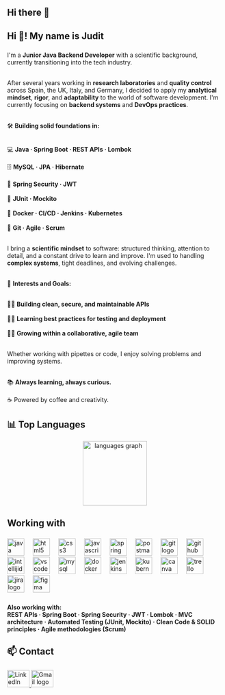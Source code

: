 ## Hi there 👋

<h2 align="left">Hi 👋! My name is Judit</h2>

###

<p align="left">
  I'm a <strong>Junior Java Backend Developer</strong> with a scientific background, currently transitioning into the tech industry.<br><br>

  After several years working in <strong>research laboratories</strong> and <strong>quality control</strong> across Spain, the UK, Italy, and Germany, I decided to apply my <strong>analytical mindset</strong>, <strong>rigor</strong>, and <strong>adaptability</strong> to the world of software development. I'm currently focusing on <strong>backend systems</strong> and <strong>DevOps practices</strong>.<br><br>

  🛠️ <strong>Building solid foundations in:</strong><br><br>

  💻 <strong>Java · Spring Boot · REST APIs · Lombok</strong><br><br>
  🗄️ <strong>MySQL · JPA · Hibernate</strong><br><br>
  🔐 <strong>Spring Security · JWT</strong><br><br>
  🧪 <strong>JUnit · Mockito</strong><br><br>
  🐳 <strong>Docker · CI/CD · Jenkins · Kubernetes</strong><br><br>
  🔁 <strong>Git · Agile · Scrum</strong><br><br>

  I bring a <strong>scientific mindset</strong> to software: structured thinking, attention to detail, and a constant drive to learn and improve. I'm used to handling <strong>complex systems</strong>, tight deadlines, and evolving challenges.<br><br>

  🔎 <strong>Interests and Goals:</strong><br><br>

  🔧🔐 <strong>Building clean, secure, and maintainable APIs</strong><br><br>
  🧪🚀 <strong>Learning best practices for testing and deployment</strong><br><br>
  🤝🌱 <strong>Growing within a collaborative, agile team</strong><br><br>

  Whether working with pipettes or code, I enjoy solving problems and improving systems.<br><br>

  📚 <strong>Always learning, always curious.</strong><br><br>
  ☕ Powered by coffee and creativity.
</p>

###

<h2 align="left">📊 Top Languages</h2>

<div align="center">
  <img src="https://github-readme-stats.vercel.app/api/top-langs?username=J-uds&locale=en&hide_title=false&layout=compact&card_width=320&langs_count=5&theme=dracula&hide_border=false" height="150" alt="languages graph"  />
</div>

###

<h2 align="left">Working with</h2>

###

<div align="left">
  <img src="https://skillicons.dev/icons?i=java" height="40" alt="java logo"  />
  <img width="12" />
  <img src="https://skillicons.dev/icons?i=html" height="40" alt="html5 logo"  />
  <img width="12" />
  <img src="https://skillicons.dev/icons?i=css" height="40" alt="css3 logo"  />
  <img width="12" />
  <img src="https://skillicons.dev/icons?i=js" height="40" alt="javascript logo"  />
  <img width="12" />
  <img src="https://skillicons.dev/icons?i=spring" height="40" alt="spring logo"  />
  <img width="12" />
  <img src="https://skillicons.dev/icons?i=postman" height="40" alt="postman logo"  />
  <img width="12" />
  <img src="https://skillicons.dev/icons?i=git" height="40" alt="git logo"  />
  <img width="12" />
  <img src="https://skillicons.dev/icons?i=github" height="40" alt="github logo"  />
  <img width="12" />
  <img src="https://skillicons.dev/icons?i=idea" height="40" alt="intellijidea logo"  />
  <img width="12" />
  <img src="https://skillicons.dev/icons?i=vscode" height="40" alt="vscode logo"  />
  <img width="12" />
  <img src="https://skillicons.dev/icons?i=mysql" height="40" alt="mysql logo"  />
  <img width="12" />
  <img src="https://skillicons.dev/icons?i=docker" height="40" alt="docker logo"  />
  <img width="12" />
  <img src="https://skillicons.dev/icons?i=jenkins" height="40" alt="jenkins logo"  />
  <img width="12" />
  <img src="https://skillicons.dev/icons?i=kubernetes" height="40" alt="kubernetes logo"  />
  <img width="12" />
  <img src="https://cdn.simpleicons.org/canva/00C4CC" height="40" alt="canva logo"  />
  <img width="12" />
  <img src="https://cdn.simpleicons.org/trello/0052CC" height="40" alt="trello logo"  />
  <img width="12" />
  <img src="https://cdn.simpleicons.org/jira/0052CC" height="40" alt="jira logo"  />
  <img width="12" />
  <img src="https://cdn.jsdelivr.net/gh/devicons/devicon/icons/figma/figma-original.svg" height="40" alt="figma logo"  />
</div>

###

<p align="left"><strong>Also working with:</strong><br><strong>REST APIs · Spring Boot · Spring Security · JWT · Lombok · MVC architecture · Automated Testing (JUnit, Mockito) · Clean Code & SOLID principles · Agile methodologies (Scrum)</strong></p>

###

<h2 align="left">📫 Contact</h2>

###

<div align="left">
  <a href="https://www.linkedin.com/in/judit-corbalan" target="_blank">
    <img src="https://raw.githubusercontent.com/maurodesouza/profile-readme-generator/master/src/assets/icons/social/linkedin/default.svg" width="52" height="40" alt="LinkedIn logo" />
  </a>
  <a href="mailto:jcorbalan.t@gmail.com" target="_blank">
    <img src="https://raw.githubusercontent.com/maurodesouza/profile-readme-generator/master/src/assets/icons/social/gmail/default.svg" width="52" height="40" alt="Gmail logo" />
  </a>
</div>

###
